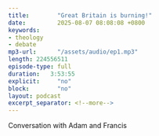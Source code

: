 ```yaml
---
title:        "Great Britain is burning!"
date:         2025-08-07 08:08:08 +0800
keywords:
- theology
- debate
mp3-url:      "/assets/audio/ep1.mp3"
length: 224556511
episode-type: full
duration:   3:53:55
explicit:     "no"
block:        "no" 
layout: podcast
excerpt_separator: <!--more-->
---
```

Conversation with Adam and Francis
<!--more-->


